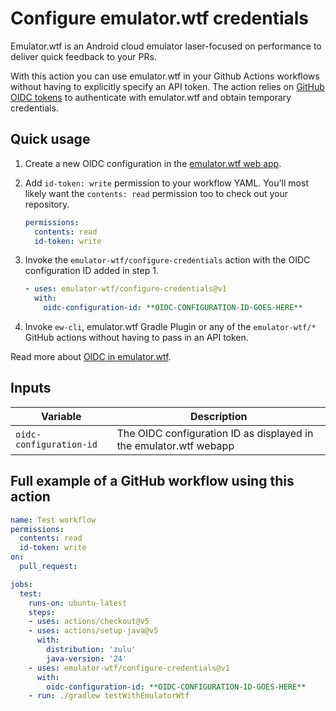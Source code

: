 # Configure emulator.wtf credentials

Emulator.wtf is an Android cloud emulator laser-focused on performance to
deliver quick feedback to your PRs.

With this action you can use emulator.wtf in your Github Actions workflows
without having to explicitly specify an API token. The action relies on
[GitHub OIDC tokens](https://docs.github.com/en/actions/concepts/security/openid-connect)
to authenticate with emulator.wtf and obtain temporary credentials.

## Quick usage

1. Create a new OIDC configuration in the
   [emulator.wtf web app](https://emulator.wtf).
2. Add `id-token: write` permission to your workflow YAML. You'll most likely
   want the `contents: read` permission too to check out your repository.
   
   ```yaml
   permissions:
     contents: read
     id-token: write
   ```

3. Invoke the `emulator-wtf/configure-credentials` action with the OIDC
   configuration ID added in step 1.

   ```yaml
   - uses: emulator-wtf/configure-credentials@v1
     with:
       oidc-configuration-id: **OIDC-CONFIGURATION-ID-GOES-HERE**
   ```

4. Invoke `ew-cli`, emulator.wtf Gradle Plugin or any of the `emulator-wtf/*`
   GitHub actions without having to pass in an API token.

Read more about [OIDC in emulator.wtf](https://docs.emulator.wtf/oidc).

## Inputs

| Variable                | Description                                                       |
|-------------------------|-------------------------------------------------------------------|
| `oidc-configuration-id` | The OIDC configuration ID as displayed in the emulator.wtf webapp |

## Full example of a GitHub workflow using this action

```yaml
name: Test workflow
permissions:
  contents: read
  id-token: write
on:
  pull_request:

jobs:
  test:
    runs-on: ubuntu-latest
    steps:
    - uses: actions/checkout@v5
    - uses: actions/setup-java@v5
      with:
        distribution: 'zulu'
        java-version: '24'
    - uses: emulator-wtf/configure-credentials@v1
      with:
        oidc-configuration-id: **OIDC-CONFIGURATION-ID-GOES-HERE**
    - run: ./gradlew testWithEmulatorWtf
```
